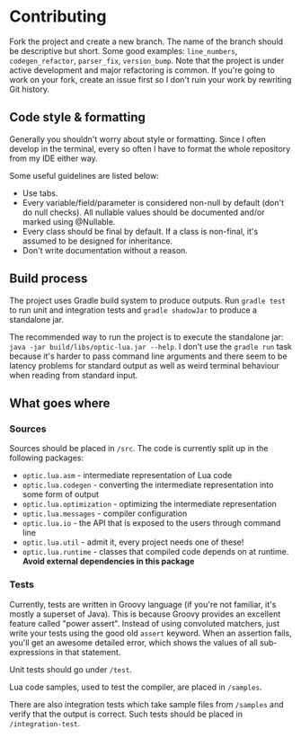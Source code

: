 # Contributing

Fork the project and create a new branch. The name of the branch should be descriptive but short. Some good examples: `line_numbers`, `codegen_refactor`, `parser_fix`, `version_bump`.
Note that the project is under active development and major refactoring is common. If you're going to work on your fork, create an issue first so I don't ruin your work by rewriting Git history.
## Code style & formatting

Generally you shouldn't worry about style or formatting. Since I often develop in the terminal, every so often I have to format the whole repository from my IDE either way.

Some useful guidelines are listed below:
*   Use tabs.
*   Every variable/field/parameter is considered non-null by default (don't do null checks). All nullable values should be documented and/or marked using @Nullable.
*   Every class should be final by default. If a class is non-final, it's assumed to be designed for inheritance.
*   Don't write documentation without a reason.

## Build process

The project uses Gradle build system to produce outputs. Run `gradle test` to run unit and integration tests and `gradle shadowJar` to produce a standalone jar.

The recommended way to run the project is to execute the standalone jar: `java -jar build/libs/optic-lua.jar --help`. I don't use the `gradle run` task because it's harder to pass command line arguments and there seem to be latency problems for standard output as well as weird terminal behaviour when reading from standard input.

## What goes where

### Sources

Sources should be placed in `/src`. The code is currently split up in the following packages:
*   `optic.lua.asm` - intermediate representation of Lua code
*   `optic.lua.codegen` - converting the intermediate representation into some form of output
*   `optic.lua.optimization` - optimizing the intermediate representation
*   `optic.lua.messages` - compiler configuration
*   `optic.lua.io` - the API that is exposed to the users through command line
*   `optic.lua.util` - admit it, every project needs one of these!
*   `optic.lua.runtime` - classes that compiled code depends on at runtime. **Avoid external dependencies in this package**

### Tests
Currently, tests are written in Groovy language (if you're not familiar, it's mostly a superset of Java). This is because Groovy provides an excellent feature called "power assert". Instead of using convoluted matchers, just write your tests using the good old `assert` keyword. When an assertion fails, you'll get an awesome detailed error, which shows the values of all sub-expressions in that statement.

Unit tests should go under `/test`.

Lua code samples, used to test the compiler, are placed in `/samples`.

There are also integration tests which take sample files from `/samples` and verify that the output is correct. Such tests should be placed in `/integration-test`.
